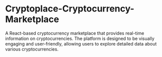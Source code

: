 # Cryptoplace-Cryptocurrency-Marketplace
A React-based cryptocurrency marketplace that provides real-time information on cryptocurrencies. The platform is designed to be visually engaging and user-friendly, allowing users to explore detailed data about various cryptocurrencies.
